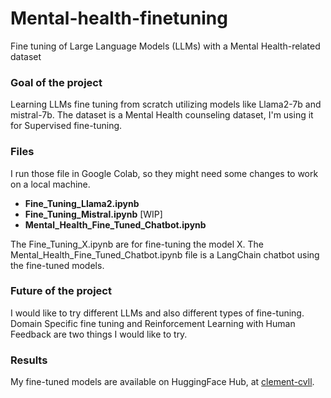 # Mental-health-finetuning
Fine tuning of Large Language Models (LLMs) with a Mental Health-related dataset

### Goal of the project

Learning LLMs fine tuning from scratch utilizing models like Llama2-7b and mistral-7b.
The dataset is a Mental Health counseling dataset, I'm using it for Supervised fine-tuning.

### Files

I run those file in Google Colab, so they might need some changes to work on a local machine.

- **Fine_Tuning_Llama2.ipynb**
- **Fine_Tuning_Mistral.ipynb** [WIP]
- **Mental_Health_Fine_Tuned_Chatbot.ipynb**

The Fine_Tuning_X.ipynb are for fine-tuning the model X.
The Mental_Health_Fine_Tuned_Chatbot.ipynb file is a LangChain chatbot using the fine-tuned models.

### Future of the project

I would like to try different LLMs and also different types of fine-tuning.
Domain Specific fine tuning and Reinforcement Learning with Human Feedback are two things I would like to try.

### Results

My fine-tuned models are available on HuggingFace Hub, at <a href="https://huggingface.co/clement-cvll">clement-cvll<a/>.
